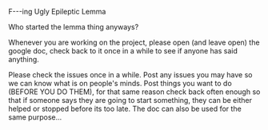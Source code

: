 F---ing Ugly Epileptic Lemma

Who started the lemma thing anyways?

Whenever you are working on the project, please open (and leave open) the google doc, check back to it once in a while to see if anyone has said anything.

Please check the issues once in a while. Post any issues you may have so we can know what is on people's minds. Post things you want to do (BEFORE YOU DO THEM), for that same reason check back often enough so that if someone says they are going to start something, they can be either helped or stopped before its too late. The doc can also be used for the same purpose...